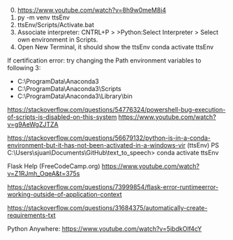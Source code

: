 0. https://www.youtube.com/watch?v=8h9w0meM8i4
1. py -m venv ttsEnv
2. ttsEnv/Scripts/Activate.bat
3. Associate interpreter: CNTRL+P > >Python:Select Interpreter > Select own environment in Scripts.
4. Open New Terminal, it should show the ttsEnv
conda activate ttsEnv


If certification error: try changing the Path environment variables to following 3:
* C:\ProgramData\Anaconda3
* C:\ProgramData\Anaconda3\Scripts
* C:\ProgramData\Anaconda3\Library\bin

https://stackoverflow.com/questions/54776324/powershell-bug-execution-of-scripts-is-disabled-on-this-system
https://www.youtube.com/watch?v=g9AeWgZJTZA

https://stackoverflow.com/questions/56679132/python-is-in-a-conda-environment-but-it-has-not-been-activated-in-a-windows-vir
(ttsEnv) PS C:\Users\sjuan\Documents\GitHub\text_to_speech> 
conda activate ttsEnv

Flask Help (FreeCodeCamp.org)
https://www.youtube.com/watch?v=Z1RJmh_OqeA&t=375s


https://stackoverflow.com/questions/73999854/flask-error-runtimeerror-working-outside-of-application-context

https://stackoverflow.com/questions/31684375/automatically-create-requirements-txt

Python Anywhere:
https://www.youtube.com/watch?v=5jbdkOlf4cY